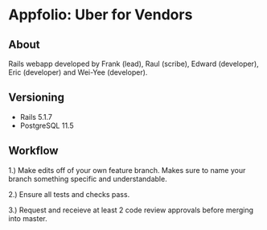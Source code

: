 # Appfolio: Uber for Vendors

## About

Rails webapp developed by Frank (lead), Raul (scribe), Edward (developer), Eric (developer) and Wei-Yee (developer).

## Versioning
* Rails 5.1.7
* PostgreSQL 11.5

## Workflow

1.) Make edits off of your own feature branch. Makes sure to name your branch something specific and understandable. 

2.) Ensure all tests and checks pass.

3.) Request and receieve at least 2 code review approvals before merging into master.
